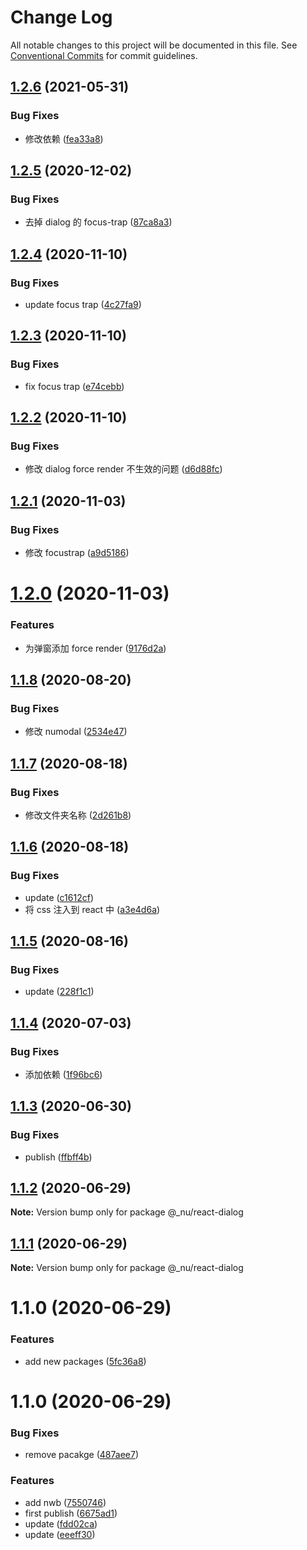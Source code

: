 # Change Log

All notable changes to this project will be documented in this file.
See [Conventional Commits](https://conventionalcommits.org) for commit guidelines.

## [1.2.6](https://github.com/nu-system/react/compare/@_nu/react-dialog@1.2.5...@_nu/react-dialog@1.2.6) (2021-05-31)

### Bug Fixes

- 修改依赖 ([fea33a8](https://github.com/nu-system/react/commit/fea33a894f078948acbab0fe80819eb555f68325))

## [1.2.5](https://github.com/nu-system/react/compare/@_nu/react-dialog@1.2.4...@_nu/react-dialog@1.2.5) (2020-12-02)

### Bug Fixes

- 去掉 dialog 的 focus-trap ([87ca8a3](https://github.com/nu-system/react/commit/87ca8a3d9327dffa6a134b11d2e56580bc125331))

## [1.2.4](https://github.com/nu-system/react/compare/@_nu/react-dialog@1.2.3...@_nu/react-dialog@1.2.4) (2020-11-10)

### Bug Fixes

- update focus trap ([4c27fa9](https://github.com/nu-system/react/commit/4c27fa944e1c4342d67abfbed9d116a012f26746))

## [1.2.3](https://github.com/nu-system/react/compare/@_nu/react-dialog@1.2.2...@_nu/react-dialog@1.2.3) (2020-11-10)

### Bug Fixes

- fix focus trap ([e74cebb](https://github.com/nu-system/react/commit/e74cebb557452bfa6488100e8b18a8ec392e8f51))

## [1.2.2](https://github.com/nu-system/react/compare/@_nu/react-dialog@1.2.1...@_nu/react-dialog@1.2.2) (2020-11-10)

### Bug Fixes

- 修改 dialog force render 不生效的问题 ([d6d88fc](https://github.com/nu-system/react/commit/d6d88fc228110dbe25b75f926be54f61cb662605))

## [1.2.1](https://github.com/nu-system/react/compare/@_nu/react-dialog@1.2.0...@_nu/react-dialog@1.2.1) (2020-11-03)

### Bug Fixes

- 修改 focustrap ([a9d5186](https://github.com/nu-system/react/commit/a9d51863fc6946b7a666202997789ad4b482a421))

# [1.2.0](https://github.com/nu-system/react/compare/@_nu/react-dialog@1.1.8...@_nu/react-dialog@1.2.0) (2020-11-03)

### Features

- 为弹窗添加 force render ([9176d2a](https://github.com/nu-system/react/commit/9176d2ad29986c6296b8ae35805c21978744736e))

## [1.1.8](https://github.com/nu-system/react/compare/@_nu/react-dialog@1.1.7...@_nu/react-dialog@1.1.8) (2020-08-20)

### Bug Fixes

- 修改 numodal ([2534e47](https://github.com/nu-system/react/commit/2534e47bb148482460fc1315bba3690531010e2d))

## [1.1.7](https://github.com/nu-system/react/compare/@_nu/react-dialog@1.1.6...@_nu/react-dialog@1.1.7) (2020-08-18)

### Bug Fixes

- 修改文件夹名称 ([2d261b8](https://github.com/nu-system/react/commit/2d261b8de2b5a977482733d58902c17dd51ae880))

## [1.1.6](https://github.com/nu-system/react/compare/@_nu/react-dialog@1.1.5...@_nu/react-dialog@1.1.6) (2020-08-18)

### Bug Fixes

- update ([c1612cf](https://github.com/nu-system/react/commit/c1612cf29cf1a2db3df2a12c2a899035f19c1f8e))
- 将 css 注入到 react 中 ([a3e4d6a](https://github.com/nu-system/react/commit/a3e4d6a22d345e02f2580b53212f6c063176d8b1))

## [1.1.5](https://github.com/nu-system/react-dialog/compare/@_nu/react-dialog@1.1.4...@_nu/react-dialog@1.1.5) (2020-08-16)

### Bug Fixes

- update ([228f1c1](https://github.com/nu-system/react-dialog/commit/228f1c1995f2a672f92e3ce68cf94373e5e29920))

## [1.1.4](https://github.com/nu-system/react-dialog/compare/@_nu/react-dialog@1.1.3...@_nu/react-dialog@1.1.4) (2020-07-03)

### Bug Fixes

- 添加依赖 ([1f96bc6](https://github.com/nu-system/react-dialog/commit/1f96bc6d0df16f6b25fb34dcb6df0f811d521056))

## [1.1.3](https://github.com/nu-system/react-dialog/compare/@_nu/react-dialog@1.1.2...@_nu/react-dialog@1.1.3) (2020-06-30)

### Bug Fixes

- publish ([ffbff4b](https://github.com/nu-system/react-dialog/commit/ffbff4b834614ca542bc20be3509f12c6886e09a))

## [1.1.2](https://github.com/nu-system/react-dialog/compare/@_nu/react-dialog@1.1.1...@_nu/react-dialog@1.1.2) (2020-06-29)

**Note:** Version bump only for package @\_nu/react-dialog

## [1.1.1](https://github.com/nu-system/react-dialog/compare/@_nu/react-dialog@1.1.0...@_nu/react-dialog@1.1.1) (2020-06-29)

**Note:** Version bump only for package @\_nu/react-dialog

# 1.1.0 (2020-06-29)

### Features

- add new packages ([5fc36a8](https://github.com/nu-system/react-dialog/commit/5fc36a83bfba9be335434f98abd211549864d5cd))

# 1.1.0 (2020-06-29)

### Bug Fixes

- remove pacakge ([487aee7](https://github.com/nu-system/react-dialog/commit/487aee74684b02bdedf54c3d20610488e19188ae))

### Features

- add nwb ([7550746](https://github.com/nu-system/react-dialog/commit/7550746cb6838165521f67729bf11d8f0885640f))
- first publish ([6675ad1](https://github.com/nu-system/react-dialog/commit/6675ad1be1df5b9b7e154f0c44636ae549f6ac5b))
- update ([fdd02ca](https://github.com/nu-system/react-dialog/commit/fdd02cab6b76550c94ed7c4b1472bec7d6878bed))
- update ([eeeff30](https://github.com/nu-system/react-dialog/commit/eeeff30e015bd171650439e85ccd71a0c3d8a797))
